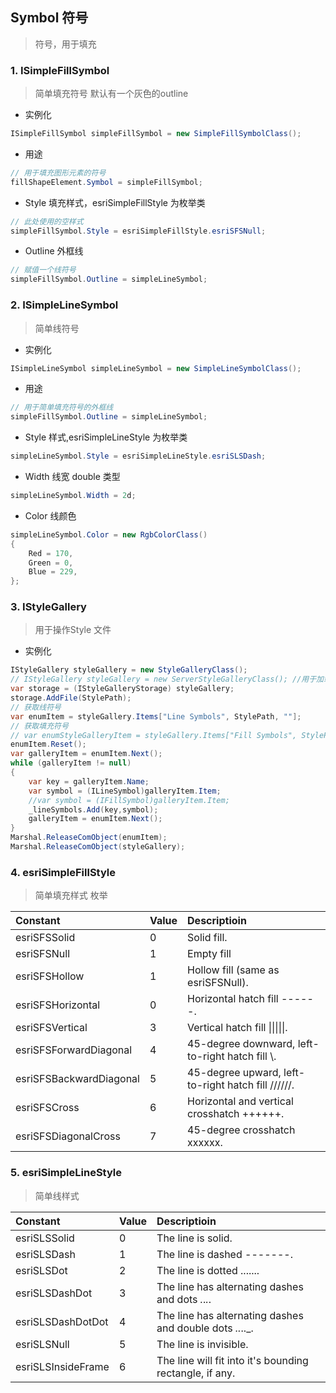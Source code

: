 ## Symbol 符号
> 符号，用于填充
### 1. ISimpleFillSymbol
> 简单填充符号
> 默认有一个灰色的outline

- 实例化
```cs
ISimpleFillSymbol simpleFillSymbol = new SimpleFillSymbolClass();
```
- 用途
```cs
// 用于填充图形元素的符号
fillShapeElement.Symbol = simpleFillSymbol;
```
- Style
填充样式，esriSimpleFillStyle 为枚举类
```cs
// 此处使用的空样式
simpleFillSymbol.Style = esriSimpleFillStyle.esriSFSNull;
```
- Outline
外框线
```cs
// 赋值一个线符号
simpleFillSymbol.Outline = simpleLineSymbol;
```

### 2. ISimpleLineSymbol
>简单线符号

- 实例化
```cs
ISimpleLineSymbol simpleLineSymbol = new SimpleLineSymbolClass();
```
- 用途
```cs
// 用于简单填充符号的外框线
simpleFillSymbol.Outline = simpleLineSymbol;
```
- Style
样式,esriSimpleLineStyle 为枚举类
```cs
simpleLineSymbol.Style = esriSimpleLineStyle.esriSLSDash;
```
- Width
线宽 double 类型
```cs
simpleLineSymbol.Width = 2d;
```
- Color
线颜色
```cs
simpleLineSymbol.Color = new RgbColorClass()
{
    Red = 170,
    Green = 0,
    Blue = 229,
};
```

### 3. IStyleGallery
> 用于操作Style 文件

- 实例化  
```cs
IStyleGallery styleGallery = new StyleGalleryClass();
// IStyleGallery styleGallery = new ServerStyleGalleryClass(); //用于加载serverstyle文件
var storage = (IStyleGalleryStorage) styleGallery;
storage.AddFile(StylePath);
// 获取线符号
var enumItem = styleGallery.Items["Line Symbols", StylePath, ""];
// 获取填充符号
// var enumStyleGalleryItem = styleGallery.Items["Fill Symbols", StylePath, ""];
enumItem.Reset();
var galleryItem = enumItem.Next();
while (galleryItem != null)
{
    var key = galleryItem.Name;
    var symbol = (ILineSymbol)galleryItem.Item;
    //var symbol = (IFillSymbol)galleryItem.Item;
    _lineSymbols.Add(key,symbol);
    galleryItem = enumItem.Next();                       
}
Marshal.ReleaseComObject(enumItem);
Marshal.ReleaseComObject(styleGallery);
```

### 4. esriSimpleFillStyle
> 简单填充样式 枚举

| Constant    | Value  | Descriptioin |
| :------------- | :------------- | :--- |
| esriSFSSolid  |  0   |Solid fill. |
| esriSFSNull | 1  |Empty fill |
| esriSFSHollow  | 1  |Hollow fill (same as esriSFSNull). |
| esriSFSHorizontal  |  0   |Horizontal hatch fill ------. |
| esriSFSVertical  |  3 |Vertical hatch fill  &#124;&#124;&#124;&#124;&#124;. |
| esriSFSForwardDiagonal | 4 |45-degree downward, left-to-right hatch fill \\\. |
| esriSFSBackwardDiagonal | 5 |45-degree upward, left-to-right hatch fill //////. |
| esriSFSCross  | 6  |Horizontal and vertical crosshatch ++++++. |
| esriSFSDiagonalCross  | 7  |45-degree crosshatch xxxxxx. |

### 5. esriSimpleLineStyle
> 简单线样式

| Constant    | Value  | Descriptioin |
| :------------- | :------------- | :--- |
| esriSLSSolid  | 0  | The line is solid. |
| esriSLSDash  | 1  | The line is dashed -------. |
| esriSLSDot  | 2  | The line is dotted ....... |
| esriSLSDashDot  | 3  | The line has alternating dashes and dots _._._._. |
| esriSLSDashDotDot  | 4  | The line has alternating dashes and double dots _.._.._. |
| esriSLSNull  | 5  | The line is invisible. |
| esriSLSInsideFrame  | 6  | The line will fit into it's bounding rectangle, if any. |
